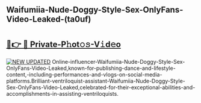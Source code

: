 ## Waifumiia-Nude-Doggy-Style-Sex-OnlyFans-Video-Leaked-(ta0uf)


# <h2><a href="https://mediaupload.pro?-19M">🔗👉 🔴 Private-P𝚑ot𝚘𝚜-V𝚒d𝚎o</a></h2>

[![NEW UPDATED](https://i.imgur.com/0qMVB7G.gif)](https://mediaupload.pro?-19M)
Online-influencer-Waifumiia-Nude-Doggy-Style-Sex-OnlyFans-Video-Leaked,known-for-publishing-dance-and-lifestyle-content,-including-performances-and-vlogs-on-social-media-platforms.Brilliant-ventriloquist-assistant-Waifumiia-Nude-Doggy-Style-Sex-OnlyFans-Video-Leaked,celebrated-for-their-exceptional-abilities-and-accomplishments-in-assisting-ventriloquists.  